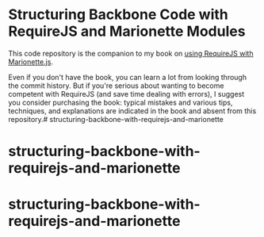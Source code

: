 # Structuring Backbone Code with RequireJS and Marionette Modules

This code repository is the companion to my book on [using RequireJS with Marionette.js](https://leanpub.com/structuring-backbone-with-requirejs-and-marionette).

Even if you don't have the book, you can learn a lot from looking through the commit history. But if you're serious about wanting to become competent with RequireJS (and save time dealing with errors), I suggest you consider purchasing the book: typical mistakes and various tips, techniques, and explanations are indicated in the book and absent from this repository.# structuring-backbone-with-requirejs-and-marionette
# structuring-backbone-with-requirejs-and-marionette
# structuring-backbone-with-requirejs-and-marionette
